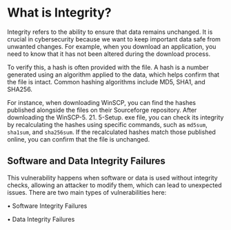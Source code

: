 # What is Integrity? 

Integrity refers to the ability to ensure that data remains unchanged. It is crucial in cybersecurity because we want to keep important data safe from unwanted changes. For example, when you download an application, you need to know that it has not been altered during the download process. 

To verify this, a hash is often provided with the file. A hash is a number generated using an algorithm applied to the data, which helps confirm that the file is intact. Common hashing algorithms include MD5, SHA1, and SHA256. 

For instance, when downloading WinSCP, you can find the hashes published alongside the files on their Sourceforge repository. After downloading the WinSCP-5. 21. 5-Setup. exe file, you can check its integrity by recalculating the hashes using specific commands, such as `md5sum`, `sha1sum`, and `sha256sum`. If the recalculated hashes match those published online, you can confirm that the file is unchanged. 

## Software and Data Integrity Failures 

This vulnerability happens when software or data is used without integrity checks, allowing an attacker to modify them, which can lead to unexpected issues. There are two main types of vulnerabilities here: 

• Software Integrity Failures 

• Data Integrity Failures